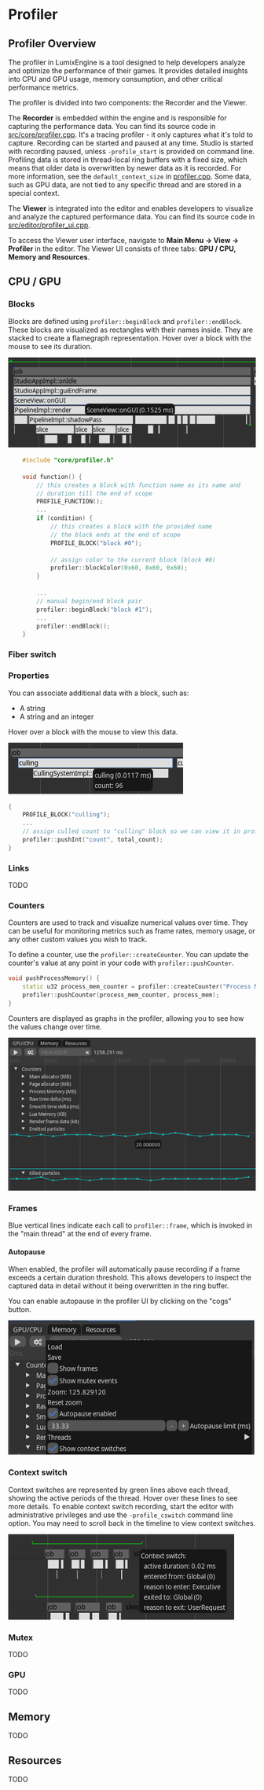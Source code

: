 # Profiler

## Profiler Overview

The profiler in LumixEngine is a tool designed to help developers analyze and optimize the performance of their games. It provides detailed insights into CPU and GPU usage, memory consumption, and other critical performance metrics. 

The profiler is divided into two components: the Recorder and the Viewer. 

The **Recorder** is embedded within the engine and is responsible for capturing the performance data. You can find its source code in [src/core/profiler.cpp](../src/core/profiler.cpp). It's a tracing profiler - it only captures what it's told to capture. Recording can be started and paused at any time. Studio is started with recording paused, unless `-profile_start` is provided on command line. Profiling data is stored in thread-local ring buffers with a fixed size, which means that older data is overwritten by newer data as it is recorded. For more information, see the `default_context_size` in [profiler.cpp](../src/core/profiler.cpp). Some data, such as GPU data, are not tied to any specific thread and are stored in a special context.

The **Viewer** is integrated into the editor and enables developers to visualize and analyze the captured performance data. You can find its source code in [src/editor/profiler_ui.cpp](../src/editor/profiler_ui.cpp).

To access the Viewer user interface, navigate to **Main Menu -> View -> Profiler** in the editor. The Viewer UI consists of three tabs: **GPU / CPU, Memory and Resources**.

## CPU / GPU

### Blocks

Blocks are defined using `profiler::beginBlock` and `profiler::endBlock`. These blocks are visualized as rectangles with their names inside. They are stacked to create a flamegraph representation. Hover over a block with the mouse to see its duration.

![blocks](images/profiler/blocks.png)

```cpp
    #include "core/profiler.h"

    void function() {
        // this creates a block with function name as its name and
        // duration till the end of scope
        PROFILE_FUNCTION();
        ...
        if (condition) {
            // this creates a block with the provided name
            // the block ends at the end of scope
            PROFILE_BLOCK("block #0");
            
            // assign color to the current block (block #0)
            profiler::blockColor(0x60, 0x60, 0x60); 
        }

        ...
        // manual begin/end block pair
        profiler::beginBlock("block #1");
        ...
        profiler::endBlock();
    }
```

### Fiber switch

### Properties

You can associate additional data with a block, such as:

* A string
* A string and an integer

Hover over a block with the mouse to view this data.

![alt text](images/profiler/block_properties.png)

```cpp
{
    PROFILE_BLOCK("culling");
    ...
    // assign culled count to "culling" block so we can view it in profiler
    profiler::pushInt("count", total_count);
}
```
### Links

TODO

### Counters

Counters are used to track and visualize numerical values over time. They can be useful for monitoring metrics such as frame rates, memory usage, or any other custom values you wish to track.

To define a counter, use the `profiler::createCounter`. You can update the counter's value at any point in your code with `profiler::pushCounter`.

```cpp
void pushProcessMemory() {
    static u32 process_mem_counter = profiler::createCounter("Process Memory (MB)", 0);
    profiler::pushCounter(process_mem_counter, process_mem);
}
```

Counters are displayed as graphs in the profiler, allowing you to see how the values change over time.

![alt text](images/profiler/counters.png)


### Frames

Blue vertical lines indicate each call to `profiler::frame`, which is invoked in the "main thread" at the end of every frame.

#### Autopause

When enabled, the profiler will automatically pause recording if a frame exceeds a certain duration threshold. This allows developers to inspect the captured data in detail without it being overwritten in the ring buffer.

You can enable autopause in the profiler UI by clicking on the "cogs" button.

![alt text](images/profiler/autopause.png)

### Context switch

Context switches are represented by green lines above each thread, showing the active periods of the thread. Hover over these lines to see more details. To enable context switch recording, start the editor with administrative privileges and use the `-profile_cswitch` command line option. You may need to scroll back in the timeline to view context switches.

![alt text](images/profiler/context_switch.png)

### Mutex

TODO

### GPU

TODO

## Memory

TODO

## Resources

TODO

